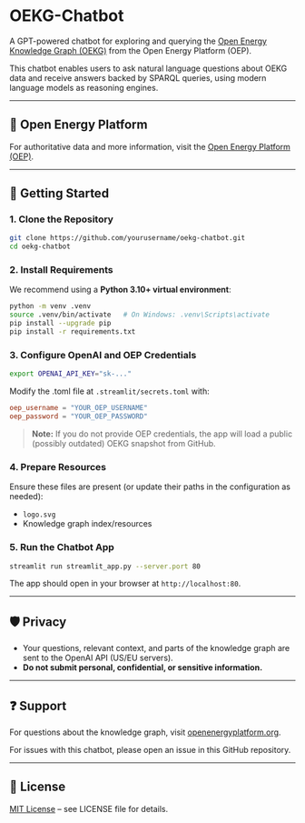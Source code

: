 # OEKG-Chatbot

A GPT-powered chatbot for exploring and querying the [Open Energy Knowledge Graph (OEKG)](https://openenergyplatform.org/) from the Open Energy Platform (OEP).

This chatbot enables users to ask natural language questions about OEKG data and receive answers backed by SPARQL queries, using modern language models as reasoning engines.

---

## 🔗 Open Energy Platform

For authoritative data and more information, visit the [Open Energy Platform (OEP)](https://openenergyplatform.org/).

---

## 🚀 Getting Started

### 1. Clone the Repository

```bash
git clone https://github.com/yourusername/oekg-chatbot.git
cd oekg-chatbot
```

### 2. Install Requirements

We recommend using a **Python 3.10+ virtual environment**:

```bash
python -m venv .venv
source .venv/bin/activate   # On Windows: .venv\Scripts\activate
pip install --upgrade pip
pip install -r requirements.txt
```

### 3. Configure OpenAI and OEP Credentials

```bash
export OPENAI_API_KEY="sk-..."
```
Modify the .toml file at `.streamlit/secrets.toml` with:

```toml
oep_username = "YOUR_OEP_USERNAME"
oep_password = "YOUR_OEP_PASSWORD"
```

> **Note:** If you do not provide OEP credentials, the app will load a public (possibly outdated) OEKG snapshot from GitHub.

### 4. Prepare Resources

Ensure these files are present (or update their paths in the configuration as needed):

- `logo.svg`
- Knowledge graph index/resources

### 5. Run the Chatbot App

```bash
streamlit run streamlit_app.py --server.port 80
```

The app should open in your browser at `http://localhost:80`.

---

## 🛡️ Privacy

- Your questions, relevant context, and parts of the knowledge graph are sent to the OpenAI API (US/EU servers).
- **Do not submit personal, confidential, or sensitive information.**

---

## ❓ Support

For questions about the knowledge graph, visit [openenergyplatform.org](https://openenergyplatform.org/).

For issues with this chatbot, please open an issue in this GitHub repository.

---

## 📄 License

[MIT License](LICENSE) – see LICENSE file for details.
